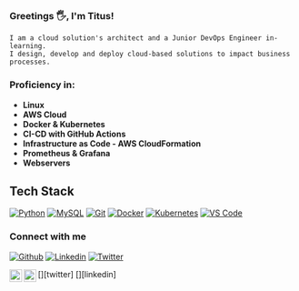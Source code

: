 ### Greetings 🖐️, I'm Titus!
    I am a cloud solution's architect and a Junior DevOps Engineer in-learning.
    I design, develop and deploy cloud-based solutions to impact business processes.
    
### Proficiency in: 
- **Linux**
- **AWS Cloud**
- **Docker & Kubernetes**
- **CI-CD with GitHub Actions**
- **Infrastructure as Code - AWS CloudFormation**
- **Prometheus & Grafana**
- **Webservers**

## Tech Stack
[![Python](https://img.shields.io/badge/-Python-3776AB?style=flat-square&logo=python&logoColor=ffffff)](https://www.python.org/)
[![MySQL](https://img.shields.io/badge/-MySQL-4479A1?style=flat-square&logo=MySQL&logoColor=ffffff)](https://www.mysql.com/)
[![Git](https://img.shields.io/badge/-Git-%23F05032?style=flat-square&logo=git&logoColor=%23ffffff)](https://git-scm.com/)
[![Docker](https://img.shields.io/badge/-Docker-2496ED?style=flat-square&logo=docker&logoColor=ffffff)](https://www.docker.com/)
[![Kubernetes](https://img.shields.io/badge/-Kubernetes-326CE5?style=flat-square&logo=Kubernetes&logoColor=ffffff)](https://kubernetes.io/)
[![VS Code](https://img.shields.io/badge/IDE-VSCode-%23007ACC?style=flat-square&logo=Visual-studio-code)](https://code.visualstudio.com/)

### Connect with me
[![Github](https://img.shields.io/badge/-Github-000?style=flat&logo=Github&logoColor=white)](https://github.com/lesinko)
[![Linkedin](https://img.shields.io/badge/-LinkedIn-blue?style=flat&logo=Linkedin&logoColor=white)](https://www.linkedin.com/in/titus-lesinko)
[![Twitter](https://img.shields.io/badge/twitter-1DA1F2.svg?style=for-the-badge&logo=twitter&logoColor=ffffff)](https://twitter.com/_lesinko)



[<img align="left" alt="Twitter" width="22px" src="https://raw.githubusercontent.com/lesinko/lesinko/master/assets/twitter.svg" />][twitter]
[<img align="left" alt="LinkedIn" width="22px" src="https://raw.githubusercontent.com/lesinko/lesinko/master/assets/linkedin.svg" />][linkedin]

<br />


